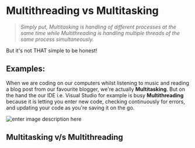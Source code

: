 # Multithreading vs Multitasking

> *Simply put, Multitasking is handling of different processes at the same time while Multithreading is handling multiple threads of the same process simultaneously.*

But it's not THAT simple to be honest!

## Examples:

When we are coding on our computers whilst listening to music and reading a blog post from our favourite blogger, we're actually **Multitasking**. But on the hand the our IDE i.e. Visual Studio for example is busy **Multithreading** because it is letting you enter new code, checking continuously for errors, and updating your code as you're saving it on the go.

<img src="https://media.geeksforgeeks.org/wp-content/uploads/20191229182041/Untitled-Diagram-3511.png" alt="enter image description here"></p>
<h2 id="multitasking-vs-multithreading">Multitasking v/s Multithreading</h2>
